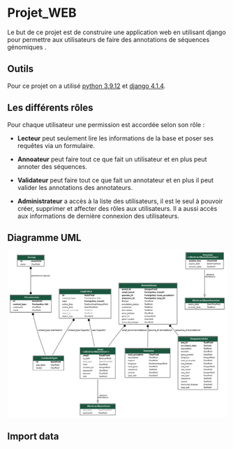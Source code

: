 # Projet_WEB


Le but de ce projet est de construire une application web en utilisant django pour permettre aux utilisateurs de faire des annotations de séquences génomiques .

## Outils

Pour ce projet on a utilisé  [python 3.9.12](https://www.python.org/downloads/release/python-3912/) et  [django 4.1.4](https://www.djangoproject.com).  


## Les différents rôles
Pour chaque utilisateur une permission est accordée selon son rôle :


- **Lecteur** peut seulement lire les informations de la base et poser ses requêtes via un formulaire.

- **Annoateur** peut faire tout ce que fait un utilisateur et en plus peut annoter des séquences.

- **Validateur** peut faire tout ce que fait un annotateur et en plus il peut valider les annotations des annotateurs.

- **Administrateur** a accès à la liste des utilisateurs, il est le seul à pouvoir créer, supprimer et affecter des rôles aux utilisateurs. Il a aussi accès aux informations de dernière connexion des utilisateurs.

##


## Diagramme UML

![Diagramme UML](/genome_annotation/myapp_models.png "Diagramme UML")

## Import data
